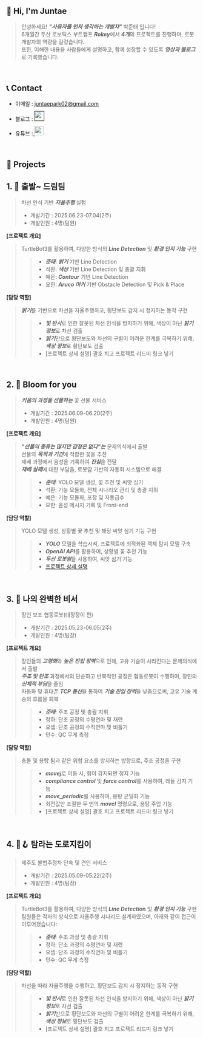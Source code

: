 ## 👋 Hi, I'm Juntae 

> 안녕하세요! ***"사용자를 먼저 생각하는 개발자"*** 박준태 입니다!  
> 6개월간 두산 로보틱스 부트캠프 ***Rokey***에서 ***4개***의 프로젝트를 진행하며, 로봇 개발자의 역량을 길렀습니다.  
> 또한, 이해한 내용을 사람들에게 설명하고, 함께 성장할 수 있도록 ***영상과 블로그***로 기록했습니다.  
<br />

## 📞 Contact

- 이메일 : juntaepark02@gmail.com
- 블로그 : <a href="">
  <img src="https://user-images.githubusercontent.com/68724828/185885678-8f619bfa-1160-4bb4-a026-f758a4014f82.png" height="26px" style="margin-top: 10px" />
  </a>
- 유튜브 :<a href="https://www.youtube.com/@the_jtpark">
  <img src="https://user-images.githubusercontent.com/1569988/159397141-21463bc2-2acf-416b-aa15-235664556f34.png" height="24px" style="margin-top: 10px" />
  </a>
<br />

## 📝 Projects  

## 1. 🚗 출발~ 드림팀
> 차선 인식 기반 ***자율주행*** 실험  
> - 개발기간 : 2025.06.23-07.04(2주)  
> - 개발인원 : 4명(팀원)  

**[프로젝트 개요]**
> TurtleBot3를 활용하여, 다양한 방식의 ***Line Detection*** 및 ***환경 인지 기능*** 구현
>> - ***준태***: ***밝기*** 기반 Line Detection  
>> - 석환: ***색상*** 기반 Line Detection 및 총괄 지휘  
>> - 예은: ***Contour*** 기반 Line Detection  
>> - 요한: ***Aruco 마커*** 기반 Obstacle Detection 및 Pick & Place  

**[담당 역할]**
> ***밝기***를 기반으로 차선을 자율주행하고, 횡단보도 감지 시 정지하는 동작 구현
>> - ***빛 반사***로 인한 잘못된 차선 인식을 방지하기 위해, 색상이 아닌 ***밝기 정보***로 차선 검출  
>> - ***밝기***만으로 횡단보도와 차선의 구별이 어려운 한계를 극복하기 위해, ***색상 정보***로 횡단보도 검출   
>> - [프로젝트 상세 설명] 괄호 치고 프로젝트 리드미 링크 넣기  
<br />

## 2. 🌸 Bloom for you
> ***키움의 과정을 선물하는*** 꽃 선물 서비스  
> - 개발기간 : 2025.06.09-06.20(2주)  
> - 개발인원 : 4명(팀원)  

**[프로젝트 개요]**
> ***"선물의 종류는 많지만 감정은 없다"는*** 문제의식에서 출발  
> 선물의 ***목적과 기간***에 적합한 꽃을 추천  
> 재배 과정에서 음성을 기록하여 ***진심***을 전달  
> ***재배 실패***에 대한 부담을, 로봇암 기반의 자동화 시스템으로 해결  
>> - ***준태***: YOLO 모델 생성, 꽃 추천 및 씨앗 심기   
>> - 석환: 기능 모듈화, 전체 시나리오 관리 및 총괄 지휘  
>> - 예은: 기능 모듈화, 포장 및 자동급수  
>> - 요한: 음성 메시지 기록 및 Front-end  

**[담당 역할]**
> YOLO 모델 생성, 상황별 꽃 추천 및 해당 씨앗 심기 기능 구현  
>> - ***YOLO*** 모델을 학습시켜, 프로젝트에 최적화된 객체 탐지 모델 구축  
>> - ***OpenAI API***를 활용하여, 상황별 꽃 추천 기능  
>> - ***두산 로봇암***을 사용하여, 씨앗 심기 기능  
>> - [프로젝트 상세 설명](https://github.com/juntae02/bloom_for_you)  
<br />

## 3. 🦾 나의 완벽한 비서
> 장인 보조 협동로봇(대장장이 편)  
> - 개발기간 : 2025.05.23-06.05(2주)  
> - 개발인원 : 4명(팀장)  

**[프로젝트 개요]**
> 장인들의 ***고령화***와 ***높은 진입 장벽***으로 인해, 고유 기술이 사라진다는 문제의식에서 출발  
> ***주조 및 단조*** 과정에서의 단순하고 반복적인 공정은 협동로봇이 수행하여, 장인의 ***신체적 부담***을 줄임  
> 자동화 및 휴대폰 ***TCP 통신***을 통하여 ***기술 진입 장벽***을 낮춤으로써, 고유 기술 계승의 흐름을 회복  
>> - ***준태***: 주조 공정 및 총괄 지휘  
>> - 정하: 단조 공정의 수평연마 및 재련  
>> - 요셉: 단조 공정의 수직연마 및 비틀기  
>> - 민수: QC 무게 측정  

**[담당 역할]**
> 충돌 및 용탕 튐과 같은 위험 요소를 방지하는 방향으로, 주조 공정을 구현
>> - ***movej***로 이동 시, 힘이 감지되면 정지 기능  
>> - ***compliance control*** 및 ***force control***를 사용하여, 레들 감지 기능  
>> - ***move_periodic***를 사용하여, 용탕 균일화 기능  
>> - 회전값만 조절한 두 번의 ***movel*** 명령으로, 용탕 주입 기능  
>> - [프로젝트 상세 설명] 괄호 치고 프로젝트 리드미 링크 넣기  
<br />

## 4. 🚓🪝 탐라는 도로지킴이
> 제주도 불법주정차 단속 및 견인 서비스
> - 개발기간 : 2025.05.09-05.22(2주)  
> - 개발인원 : 4명(팀장)  

**[프로젝트 개요]**
> TurtleBot3를 활용하여, 다양한 방식의 ***Line Detection*** 및 ***환경 인지 기능*** 구현  
> 팀원들은 각자의 방식으로 자율주행 시나리오 설계하였으며, 아래와 같이 접근이 이루어졌습니다:
>> - ***준태***: 주조 과정 및 총괄 지휘  
>> - 정하: 단조 과정의 수평연마 및 재련  
>> - 요셉: 단조 과정의 수직연마 및 비틀기  
>> - 민수: QC 무게 측정  

**[담당 역할]**
> 차선을 따라 자율주행을 수행하고, 횡단보도 감지 시 정지하는 동작 구현  
>> - ***빛 반사***로 인한 잘못된 차선 인식을 방지하기 위해, 색상이 아닌 ***밝기 정보***로 차선 검출  
>> - ***밝기***만으로 횡단보도와 차선의 구별이 어려운 한계를 극복하기 위해, ***색상 정보***로 횡단보도 검출   
>> - [프로젝트 상세 설명] 괄호 치고 프로젝트 리드미 링크 넣기  
<br />

